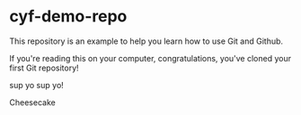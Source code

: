 # cyf-demo-repo

This repository is an example to help you learn how to use Git and Github.

If you're reading this on your computer, congratulations, you've cloned your first Git repository!

sup yo
sup yo!

Cheesecake
